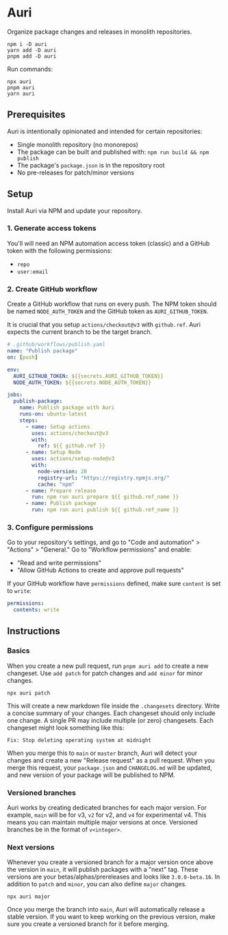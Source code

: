 # Auri

Organize package changes and releases in monolith repositories.

```
npm i -D auri
yarn add -D auri
pnpm add -D auri
```

Run commands:

```
npx auri
pnpm auri
yarn auri
```

## Prerequisites

Auri is intentionally opinionated and intended for certain repositories:

- Single monolith repository (no monorepos)
- The package can be built and published with: `npm run build && npm publish`
- The package's `package.json` is in the repository root
- No pre-releases for patch/minor versions

## Setup

Install Auri via NPM and update your repository.

### 1. Generate access tokens

You'll will need an NPM automation access token (classic) and a GitHub token with the following permissions:

- `repo`
- `user:email`

### 2. Create GitHub workflow

Create a GitHub workflow that runs on every push. The NPM token should be named `NODE_AUTH_TOKEN` and the GitHub token as `AURI_GITHUB_TOKEN`.

It is crucial that you setup `actions/checkout@v3` with `github.ref`. Auri expects the current branch to be the target branch.

```yaml
# .github/workflows/publish.yaml
name: "Publish package"
on: [push]

env:
  AURI_GITHUB_TOKEN: ${{secrets.AURI_GITHUB_TOKEN}}
  NODE_AUTH_TOKEN: ${{secrets.NODE_AUTH_TOKEN}}

jobs:
  publish-package:
    name: Publish package with Auri
    runs-on: ubuntu-latest
    steps:
      - name: Setup actions
        uses: actions/checkout@v3
        with:
          ref: ${{ github.ref }}
      - name: Setup Node
        uses: actions/setup-node@v3
        with:
          node-version: 20
          registry-url: "https://registry.npmjs.org/"
          cache: "npm"
      - name: Prepare release
        run: npm run auri prepare ${{ github.ref_name }}
      - name: Publish package
        run: npm run auri publish ${{ github.ref_name }}
```

### 3. Configure permissions

Go to your repository's settings, and go to "Code and automation" > "Actions" > "General." Go to "Workflow permissions" and enable:

- "Read and write permissions"
- "Allow GitHub Actions to create and approve pull requests"

If your GitHub workflow have `permissions` defined, make sure `content` is set to `write`:

```yaml
permissions:
  contents: write
```

## Instructions

### Basics

When you create a new pull request, run `pnpm auri add` to create a new changeset. Use `add patch` for patch changes and `add minor` for minor changes.

```
npx auri patch
```

This will create a new markdown file inside the `.changesets` directory. Write a concise summary of your changes. Each changeset should only include one change. A single PR may include multiple (or zero) changesets. Each changeset might look something like this:

```
Fix: Stop deleting operating system at midnight
```

When you merge this to `main` or `master` branch, Auri will detect your changes and create a new "Release request" as a pull request. When you merge this request, your `package.json` and `CHANGELOG.md` will be updated, and new version of your package will be published to NPM.

### Versioned branches

Auri works by creating dedicated branches for each major version. For example, `main` will be for v3, `v2` for v2, and `v4` for experimental v4. This means you can maintain multiple major versions at once. Versioned branches be in the format of `v<integer>`.

### Next versions

Whenever you create a versioned branch for a major version once above the version in `main`, it will publish packages with a "next" tag. These versions are your betas/alphas/prereleases and looks like `3.0.0-beta.16`. In addition to `patch` and `minor`, you can also define `major` changes.

```
npx auri major
```

Once you merge the branch into `main`, Auri will automatically release a stable version. If you want to keep working on the previous version, make sure you create a versioned branch for it before merging.
